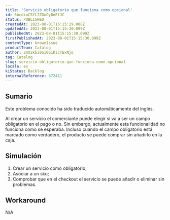 ```yaml
---
title: 'Servicio obligatorio que funciona como opcional'
id: 6bcdioCSYL7ZGoOy0nEtJC
status: PUBLISHED
createdAt: 2023-08-01T15:15:29.008Z
updatedAt: 2023-08-01T15:15:30.099Z
publishedAt: 2023-08-01T15:15:30.099Z
firstPublishedAt: 2023-08-01T15:15:30.099Z
contentType: knownIssue
productTeam: Catalog
author: 2mXZkbi0oi061KicTExNjo
tag: Catalog
slug: servicio-obligatorio-que-funciona-como-opcional
locale: es
kiStatus: Backlog
internalReference: 872411
---
```


## Sumario

<div class="alert alert-info">
  <p>Este problema conocido ha sido traducido automáticamente del inglés.</p>
</div>


Al crear un servicio el comerciante puede elegir si va a ser un campo obligatorio en el pago o no.
Sin embargo, actualmente esta funcionalidad no funciona como se esperaba. Incluso cuando el campo obligatorio está marcado como verdadero, el producto se puede comprar sin añadirlo en la caja.



## Simulación



1. Crear un servicio como obligatorio;
2. Asociar a un sku;
3. Comprobar que en el checkout el servicio se puede añadir o eliminar sin problemas.


##

## Workaround


N/A




